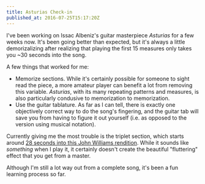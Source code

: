 ```yaml
---
title: Asturias Check-in
published_at: 2016-07-25T15:17:20Z
---
```


I've been working on Issac Albeniz's guitar masterpiece _Asturias_ for a few
weeks now. It's been going better than expected, but it's always a little
demorizalizing after realizing that playing the first 15 measures only takes
you ~30 seconds into the song.

A few things that worked for me:

* Memorize sections. While it's certainly possible for someone to sight read
  the piece, a more amateur player can benefit a lot from removing this
  variable. _Asturias_, with its many repeating patterns and measures, is
  also particularly condusive to memorization to memorization.
* Use the guitar tablature. As far as I can tell, there is exactly one
  objectively correct way to do the song's fingering, and the guitar tab will
  save you from having to figure it out yourself (i.e. as opposed to the
  version using musical notation).

Currently giving me the most trouble is the triplet section, which starts
around [28 seconds into this John Williams rendition][triplets]. While it
sounds like _something_ when I play it, it certainly doesn't create the
beautiful "fluttering" effect that you get from a master.

Although I'm still a lot way out from a complete song, it's been a fun learning
process so far.

[triplets]: https://www.youtube.com/watch?v=oEfFbuT3I6A#t=28s
